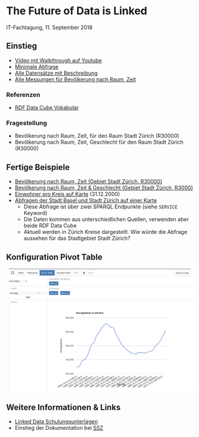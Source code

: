 # The Future of Data is Linked

IT-Fachtagung, 11. September 2018

## Einstieg

* [Video mit Walkthrough auf Youtube](https://youtu.be/IUyzwwwIJSk)
* [Minimale Abfrage](https://goo.gl/R6wfyo)
* [Alle Datensätze mit Beschreibung](https://goo.gl/eyAZcq)
* [Alle Messungen für Bevölkerung nach Raum, Zeit](https://goo.gl/vezCXK)

### Referenzen

* [RDF Data Cube Vokabular](https://www.w3.org/TR/vocab-data-cube/)

### Fragestellung

* Bevölkerung nach Raum, Zeit, für den Raum Stadt Zürich (R30000)
* Bevölkerung nach Raum, Zeit, Geschlecht für den Raum Stadt Zürich (R30000)

## Fertige Beispiele

* [Bevölkerung nach Raum, Zeit (Gebiet Stadt Zürich, R30000)](https://goo.gl/vvvbqh)
* [Bevölkerung nach Raum, Zeit & Geschlecht (Gebiet Stadt Zürich, R3000)](https://goo.gl/61adgV)
* [Einwohner pro Kreis auf Karte](https://goo.gl/wzVWQW) (31.12.2000)
* [Abfragen der Stadt Basel und Stadt Zürich auf einer Karte](https://goo.gl/Jq5jCN)
  - Diese Abfrage ist über zwei SPARQL Endpunkte (siehe `SERVICE` Keyword)
  - Die Daten kommen aus unterschiedlichen Quellen, verwenden aber beide RDF Data Cube
  - Aktuell werden in Zürich Kreise dargestellt. Wie würde die Abfrage aussehen für das Stadtgebiet Stadt Zürich?

## Konfiguration Pivot Table

![](chart-config.png)

## Weitere Informationen & Links

* [Linked Data Schulungsunterlagen](http://linked-data-training.zazuko.com/)
* Einstieg der Dokumentation bei [SSZ](https://github.com/statistikstadtzuerich/documentation)

